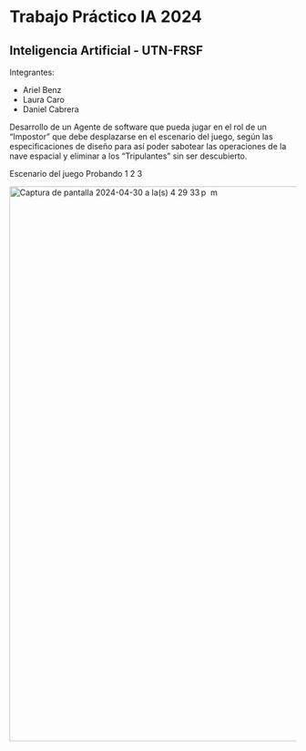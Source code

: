 # Trabajo Práctico IA 2024

## Inteligencia Artificial - UTN-FRSF

Integrantes:

* Ariel Benz
* Laura Caro
* Daniel Cabrera

Desarrollo de un Agente de software que pueda jugar en el rol de un “Impostor” que debe desplazarse en el escenario del juego, según las especificaciones de diseño para así poder sabotear las operaciones de la nave espacial y eliminar a los “Tripulantes” sin ser descubierto.

Escenario del juego
Probando 1 2 3

<img width="974" alt="Captura de pantalla 2024-04-30 a la(s) 4 29 33 p  m" src="https://github.com/arielbenz/tp-ia2024/assets/2475539/21d17126-b225-4140-8ff2-a834d22bc8fd">
